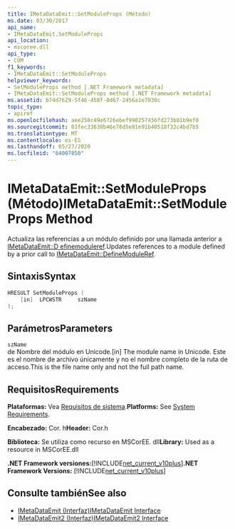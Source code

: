 ```yaml
---
title: IMetaDataEmit::SetModuleProps (Método)
ms.date: 03/30/2017
api_name:
- IMetaDataEmit.SetModuleProps
api_location:
- mscoree.dll
api_type:
- COM
f1_keywords:
- IMetaDataEmit::SetModuleProps
helpviewer_keywords:
- SetModuleProps method [.NET Framework metadata]
- IMetaDataEmit::SetModuleProps method [.NET Framework metadata]
ms.assetid: b74d7629-5f46-458f-8d67-2456a1e7030c
topic_type:
- apiref
ms.openlocfilehash: aee258c49e6726ebef990257456fd273b01b9ef0
ms.sourcegitcommit: 03fec33630b46e78d5e81e91b40518f32c4bd7b5
ms.translationtype: MT
ms.contentlocale: es-ES
ms.lasthandoff: 05/27/2020
ms.locfileid: "84007850"
---
```

# <a name="imetadataemitsetmoduleprops-method"></a><span data-ttu-id="a8213-102">IMetaDataEmit::SetModuleProps (Método)</span><span class="sxs-lookup"><span data-stu-id="a8213-102">IMetaDataEmit::SetModuleProps Method</span></span>
<span data-ttu-id="a8213-103">Actualiza las referencias a un módulo definido por una llamada anterior a [IMetaDataEmit::D efinemoduleref](imetadataemit-definemoduleref-method.md).</span><span class="sxs-lookup"><span data-stu-id="a8213-103">Updates references to a module defined by a prior call to [IMetaDataEmit::DefineModuleRef](imetadataemit-definemoduleref-method.md).</span></span>  
  
## <a name="syntax"></a><span data-ttu-id="a8213-104">Sintaxis</span><span class="sxs-lookup"><span data-stu-id="a8213-104">Syntax</span></span>  
  
```cpp  
HRESULT SetModuleProps (
    [in]  LPCWSTR     szName  
);  
```  
  
## <a name="parameters"></a><span data-ttu-id="a8213-105">Parámetros</span><span class="sxs-lookup"><span data-stu-id="a8213-105">Parameters</span></span>  
 `szName`  
 <span data-ttu-id="a8213-106">de Nombre del módulo en Unicode.</span><span class="sxs-lookup"><span data-stu-id="a8213-106">[in] The module name in Unicode.</span></span> <span data-ttu-id="a8213-107">Este es el nombre de archivo únicamente y no el nombre completo de la ruta de acceso.</span><span class="sxs-lookup"><span data-stu-id="a8213-107">This is the file name only and not the full path name.</span></span>  
  
## <a name="requirements"></a><span data-ttu-id="a8213-108">Requisitos</span><span class="sxs-lookup"><span data-stu-id="a8213-108">Requirements</span></span>  
 <span data-ttu-id="a8213-109">**Plataformas:** Vea [Requisitos de sistema](../../get-started/system-requirements.md).</span><span class="sxs-lookup"><span data-stu-id="a8213-109">**Platforms:** See [System Requirements](../../get-started/system-requirements.md).</span></span>  
  
 <span data-ttu-id="a8213-110">**Encabezado:** Cor. h</span><span class="sxs-lookup"><span data-stu-id="a8213-110">**Header:** Cor.h</span></span>  
  
 <span data-ttu-id="a8213-111">**Biblioteca:** Se utiliza como recurso en MSCorEE. dll</span><span class="sxs-lookup"><span data-stu-id="a8213-111">**Library:** Used as a resource in MSCorEE.dll</span></span>  
  
 <span data-ttu-id="a8213-112">**.NET Framework versiones:**[!INCLUDE[net_current_v10plus](../../../../includes/net-current-v10plus-md.md)]</span><span class="sxs-lookup"><span data-stu-id="a8213-112">**.NET Framework Versions:** [!INCLUDE[net_current_v10plus](../../../../includes/net-current-v10plus-md.md)]</span></span>  
  
## <a name="see-also"></a><span data-ttu-id="a8213-113">Consulte también</span><span class="sxs-lookup"><span data-stu-id="a8213-113">See also</span></span>

- [<span data-ttu-id="a8213-114">IMetaDataEmit (Interfaz)</span><span class="sxs-lookup"><span data-stu-id="a8213-114">IMetaDataEmit Interface</span></span>](imetadataemit-interface.md)
- [<span data-ttu-id="a8213-115">IMetaDataEmit2 (Interfaz)</span><span class="sxs-lookup"><span data-stu-id="a8213-115">IMetaDataEmit2 Interface</span></span>](imetadataemit2-interface.md)
